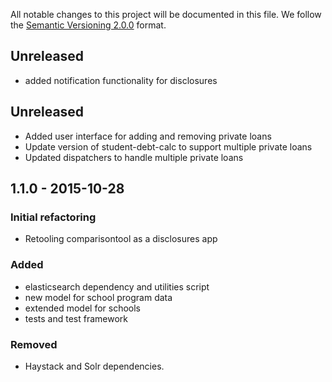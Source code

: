 All notable changes to this project will be documented in this file.
We follow the [Semantic Versioning 2.0.0](http://semver.org/) format.

## Unreleased
- added notification functionality for disclosures

##  Unreleased
- Added user interface for adding and removing private loans
- Update version of student-debt-calc to support multiple private loans
- Updated dispatchers to handle multiple private loans

## 1.1.0 - 2015-10-28

### Initial refactoring
- Retooling comparisontool as a disclosures app

### Added
- elasticsearch dependency and utilities script
- new model for school program data
- extended model for schools
- tests and test framework

### Removed
- Haystack and Solr dependencies.

